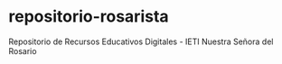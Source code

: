 # repositorio-rosarista
Repositorio de Recursos Educativos Digitales - IETI Nuestra Señora del Rosario
